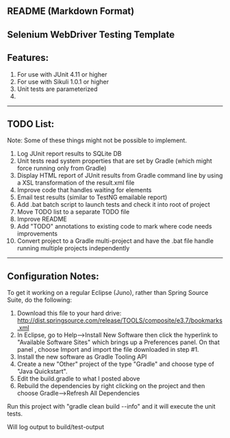 README (Markdown Format)
---------------------------
Selenium WebDriver Testing Template
---------------------------
## Features:
1. For use with JUnit 4.11 or higher
2. For use with Sikuli 1.0.1 or higher
3. Unit tests are parameterized
4. 

---------------------------
## TODO List:

Note: Some of these things might not be possible to implement.

1. Log JUnit report results to SQLite DB
2. Unit tests read system properties that are set by Gradle (which might force running only from Gradle)
3. Display HTML report of JUnit results from Gradle command line by using a XSL transformation of the result.xml file
4. Improve code that handles waiting for elements
5. Email test results (similar to TestNG emailable report)
6. Add .bat  batch script to launch tests and check it into root of project
7. Move TODO list to a separate TODO file
8. Improve README
9. Add "TODO" annotations to existing code to mark where code needs improvements
10. Convert project to a Gradle multi-project and have the .bat file handle running multiple projects independently

 
----------------------------
## Configuration Notes:

To get it working on a regular Eclipse (Juno), rather than Spring Source Suite, do the following: 
 
1. Download this file to your hard drive: 
http://dist.springsource.com/release/TOOLS/composite/e3.7/bookmarks.xml 
2. In Eclipse, go to Help-->Install New Software then click the hyperlink to "Available Software Sites" which brings up a Preferences panel. On that panel , choose Import and import the file downloaded in step #1. 
3. Install the new software as Gradle Tooling API 
4. Create a new "Other" project of the type "Gradle" and choose type of "Java Quickstart".  
5. Edit the build.gradle to what I posted above 
6. Rebuild the dependencies by right clicking on the project and then choose Gradle-->Refresh All Dependencies 
 
Run this project with "gradle clean build --info" and it will execute the unit tests. 
 
Will log output to build/test-output 
 
